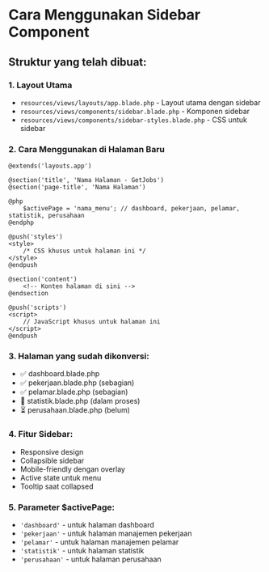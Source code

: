 # Cara Menggunakan Sidebar Component

## Struktur yang telah dibuat:

### 1. Layout Utama
- `resources/views/layouts/app.blade.php` - Layout utama dengan sidebar
- `resources/views/components/sidebar.blade.php` - Komponen sidebar
- `resources/views/components/sidebar-styles.blade.php` - CSS untuk sidebar

### 2. Cara Menggunakan di Halaman Baru

```blade
@extends('layouts.app')

@section('title', 'Nama Halaman - GetJobs')
@section('page-title', 'Nama Halaman')

@php
    $activePage = 'nama_menu'; // dashboard, pekerjaan, pelamar, statistik, perusahaan
@endphp

@push('styles')
<style>
    /* CSS khusus untuk halaman ini */
</style>
@endpush

@section('content')
    <!-- Konten halaman di sini -->
@endsection

@push('scripts')
<script>
    // JavaScript khusus untuk halaman ini
</script>
@endpush
```

### 3. Halaman yang sudah dikonversi:
- ✅ dashboard.blade.php
- ✅ pekerjaan.blade.php (sebagian)
- ✅ pelamar.blade.php (sebagian)
- 🔄 statistik.blade.php (dalam proses)
- ⏳ perusahaan.blade.php (belum)

### 4. Fitur Sidebar:
- Responsive design
- Collapsible sidebar
- Mobile-friendly dengan overlay
- Active state untuk menu
- Tooltip saat collapsed

### 5. Parameter $activePage:
- `'dashboard'` - untuk halaman dashboard
- `'pekerjaan'` - untuk halaman manajemen pekerjaan
- `'pelamar'` - untuk halaman manajemen pelamar
- `'statistik'` - untuk halaman statistik
- `'perusahaan'` - untuk halaman perusahaan
